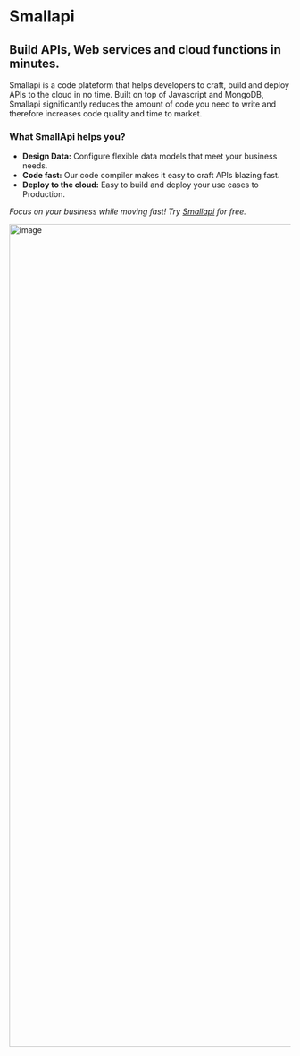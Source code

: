 # Smallapi

## Build APIs, Web services and cloud functions in minutes.

Smallapi is a code plateform that helps developers to craft, build and deploy APIs to the cloud in no time.
Built on top of Javascript and MongoDB, Smallapi significantly reduces the amount of code you need to write and therefore increases code quality and time to market.

### What SmallApi helps you?

- **Design Data:** Configure flexible data models that meet your business needs.
- **Code fast:** Our code compiler makes it easy to craft APIs blazing fast.
- **Deploy to the cloud:** Easy to build and deploy your use cases to Production.

*Focus on your business while moving fast!
Try [Smallapi](https://smallapi.io/) for free.*

<img width="1470" alt="image" src="https://github.com/Small-api/smallapi/assets/15267552/3bdf5b90-2ffa-4b4b-b3b7-6b786f60955e">
